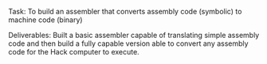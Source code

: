Task: To build an assembler that converts assembly code (symbolic) to machine code (binary)

Deliverables: Built a basic assembler capable of translating simple assembly code and then build a fully capable version able to convert any assembly code for the Hack computer to execute. 
